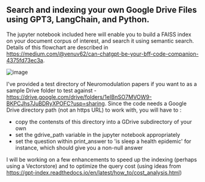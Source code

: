 ## Search and indexing your own Google Drive Files using GPT3, LangChain, and Python.

The jupyter notebook included here will enable you to build a FAISS index on your document corpus of interest, and search it using semantic search. Details of this flowchart are described in https://medium.com/@venuv62/can-chatgpt-be-your-bff-code-companion-4375fd73ec3a. 


![image](https://user-images.githubusercontent.com/1031925/217168553-d74ef962-1a9d-4351-8c96-9033e65d58ab.png)

I've provided a test directory of Neuromodulation papers if you want to as a sample Drive folder to test against -  https://drive.google.com/drive/folders/1eIBnSO7MVOW9-BKPCJhs7JuBDRyXPOFC?usp=sharing. Since the code needs a Google Drive directory path (not an https URL) to work with, you will have to :
- copy the contensts of this directory into a GDrive subdirectory of your own
- set the gdrive_path variable in the jupyter notebook appropriately
- set the question within print_answer to 'is sleep a health epidemic' for instance, which should give you a non-null answer

I will be working on a few enhancements to speed up the indexing (perhaps using a Vectorstore) and to optimize the query cost (using ideas from https://gpt-index.readthedocs.io/en/latest/how_to/cost_analysis.html)
